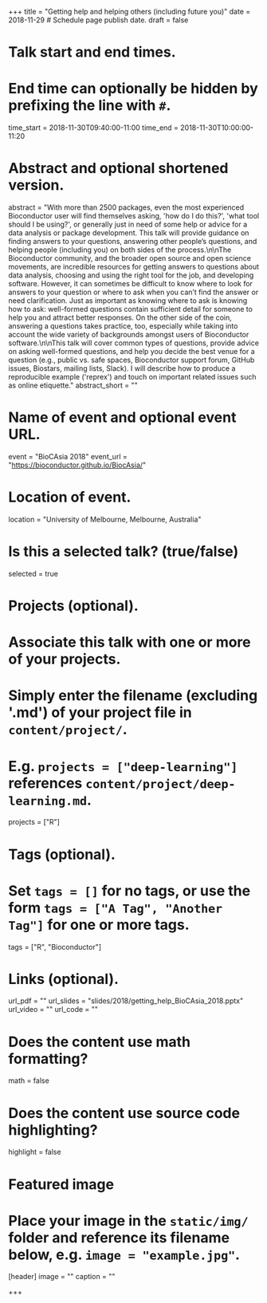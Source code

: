 +++
title = "Getting help and helping others (including future you)"
date = 2018-11-29  # Schedule page publish date.
draft = false

# Talk start and end times.
#   End time can optionally be hidden by prefixing the line with `#`.
time_start = 2018-11-30T09:40:00-11:00
time_end = 2018-11-30T10:00:00-11:20

# Abstract and optional shortened version.
abstract = "With more than 2500 packages, even the most experienced Bioconductor user will find themselves asking, 'how do I do this?', 'what tool should I be using?', or generally just in need of some help or advice for a data analysis or package development. This talk will provide guidance on finding answers to your questions, answering other people’s questions, and helping people (including you) on both sides of the process.\n\nThe Bioconductor community, and the broader open source and open science movements, are incredible resources for getting answers to questions about data analysis, choosing and using the right tool for the job, and developing software. However, it can sometimes be difficult to know where to look for answers to your question or where to ask when you can’t find the answer or need clarification. Just as important as knowing where to ask is knowing how to ask: well-formed questions contain sufficient detail for someone to help you and attract better responses. On the other side of the coin, answering a questions takes practice, too, especially while taking into account the wide variety of backgrounds amongst users of Bioconductor software.\n\nThis talk will cover common types of questions, provide advice on asking well-formed questions, and help you decide the best venue for a question (e.g., public vs. safe spaces, Bioconductor support forum, GitHub issues, Biostars, mailing lists, Slack). I will describe how to produce a reproducible example ('reprex') and touch on important related issues such as online etiquette."
abstract_short = ""

# Name of event and optional event URL.
event = "BioCAsia 2018"
event_url = "https://bioconductor.github.io/BiocAsia/"

# Location of event.
location = "University of Melbourne, Melbourne, Australia"

# Is this a selected talk? (true/false)
selected = true

# Projects (optional).
#   Associate this talk with one or more of your projects.
#   Simply enter the filename (excluding '.md') of your project file in `content/project/`.
#   E.g. `projects = ["deep-learning"]` references `content/project/deep-learning.md`.
projects = ["R"]

# Tags (optional).
#   Set `tags = []` for no tags, or use the form `tags = ["A Tag", "Another Tag"]` for one or more tags.
tags = ["R", "Bioconductor"]

# Links (optional).
url_pdf = ""
url_slides = "slides/2018/getting_help_BioCAsia_2018.pptx"
url_video = ""
url_code = ""

# Does the content use math formatting?
math = false

# Does the content use source code highlighting?
highlight = false

# Featured image
# Place your image in the `static/img/` folder and reference its filename below, e.g. `image = "example.jpg"`.
[header]
image = ""
caption = ""

+++
